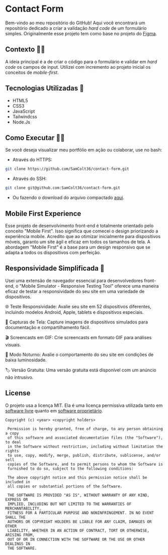 
# Contact Form 

Bem-vindo ao meu repositório do GitHub! Aqui você encontrará um repositório dedicado a criar a validação *hard code* de um formulário simples. Originalmente esse projeto tem como base no projeto do [Figma](https://www.figma.com/file/tazDAp7VytHVELppKuHlO3/Contact-us-Forms-UI-Design-(Community)?type=design&node-id=0-1&mode=design&t=qU4hwAFqXfiMoope-0).


## Contexto 👨‍💻

A ideia principal é a de criar o código para o formulário e validar em *hard code* os campos de input. Utilizei com incremento ao projeto inicial os conceitos de *mobile-first*.

## Tecnologias Utilizadas 🚀

- HTML5
- CSS3
- JavaScript
- Tailwindcss
- Node.Js

## Como Executar 🏃‍♀️

Se você deseja visualizar meu portfólio em ação ou colaborar, use no bash:
- Através do HTTPS:
```bash
git clone https://github.com/SamColt36/contact-form.git
```
- Através do SSH:
```bash
git clone git@github.com:SamColt36/contact-form.git
```
- Ou fazendo o download do arquivo compactado [aqui](https://github.com/SamColt36/contact-form/archive/refs/heads/main.zip).

## Mobile First Experience
Esse projeto de desenvolvimento front-end é totalmente orientado pelo conceito "Mobile First". Isso significa que comecei o design priorizando a experiência mobile. Acredito que ao otimizar inicialmente para dispositivos móveis, garanto um site ágil e eficaz em todos os tamanhos de tela. A abordagem "Mobile First" é a base para um design responsivo que se adapta a todos os dispositivos com perfeição.

## Responsividade Simplificada 📱
Usei uma extensão de navegador essencial para desenvolvedores front-end, o "Mobile Simulator - Responsive Testing Tool" oferece uma maneira eficaz de testar a responsividade do seu site em uma variedade de dispositivos. 

🌐 Teste Responsividade: Avalie seu site em 52 dispositivos diferentes, incluindo modelos Android, Apple, tablets e dispositivos especiais.

📸 Capturas de Tela: Capture imagens de dispositivos simulados para documentação e compartilhamento fácil.

🎬 Screencasts em GIF: Crie screencasts em formato GIF para análises visuais.

🌚 Modo Noturno: Avalie o comportamento do seu site em condições de baixa luminosidade.

🏷 Versão Gratuita: Uma versão gratuita está disponível com um anúncio não intrusivo.

## License
O projeto usa a licença MIT. Ela é uma licença permissiva utilizada tanto em [software livre](https://pt.wikipedia.org/wiki/Software_livre "Software livre") quanto em [software proprietário](https://pt.wikipedia.org/wiki/Software_propriet%C3%A1rio "Software proprietário").

    Copyright (c) <year> <copyright holders>
    
     Permission is hereby granted, free of charge, to any person obtaining a copy
     of this software and associated documentation files (the "Software"), to deal
     in the Software without restriction, including without limitation the rights
     to use, copy, modify, merge, publish, distribute, sublicense, and/or sell
     copies of the Software, and to permit persons to whom the Software is
     furnished to do so, subject to the following conditions:
    
     The above copyright notice and this permission notice shall be included in
     all copies or substantial portions of the Software.
    
     THE SOFTWARE IS PROVIDED "AS IS", WITHOUT WARRANTY OF ANY KIND, EXPRESS OR
     IMPLIED, INCLUDING BUT NOT LIMITED TO THE WARRANTIES OF MERCHANTABILITY,
     FITNESS FOR A PARTICULAR PURPOSE AND NONINFRINGEMENT. IN NO EVENT SHALL THE
     AUTHORS OR COPYRIGHT HOLDERS BE LIABLE FOR ANY CLAIM, DAMAGES OR OTHER
     LIABILITY, WHETHER IN AN ACTION OF CONTRACT, TORT OR OTHERWISE, ARISING FROM,
     OUT OF OR IN CONNECTION WITH THE SOFTWARE OR THE USE OR OTHER DEALINGS IN
     THE SOFTWARE.
